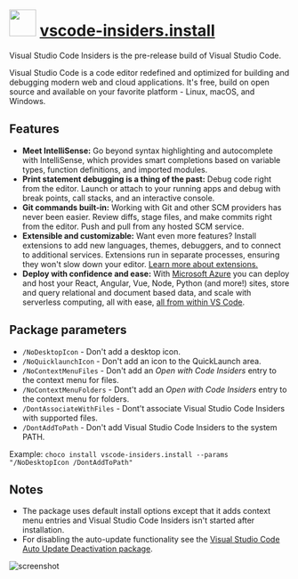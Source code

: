 # <img src="https://cdn.jsdelivr.net/gh/chocolatey-community/chocolatey-coreteampackages@ae1af716af9c16500e7f6f45d650f1dbf3d372fd/icons/vscode-insiders.png" width="48" height="48"/> [vscode-insiders.install](https://chocolatey.org/packages/vscode-insiders.install)

Visual Studio Code Insiders is the pre-release build of Visual Studio Code.

Visual Studio Code is a code editor redefined and optimized for building and debugging modern web and cloud applications. It's free, build on open source and available on your favorite platform - Linux, macOS, and Windows.

## Features

- **Meet IntelliSense:** Go beyond syntax highlighting and autocomplete with IntelliSense, which provides smart completions based on variable types, function definitions, and imported modules.
- **Print statement debugging is a thing of the past:** Debug code right from the editor. Launch or attach to your running apps and debug with break points, call stacks, and an interactive console.
- **Git commands built-in:** Working with Git and other SCM providers has never been easier. Review diffs, stage files, and make commits right from the editor. Push and pull from any hosted SCM service.
- **Extensible and customizable:** Want even more features? Install extensions to add new languages, themes, debuggers, and to connect to additional services. Extensions run in separate processes, ensuring they won't slow down your editor. [Learn more about extensions.](https://code.visualstudio.com/docs/editor/extension-gallery)
- **Deploy with confidence and ease:** With [Microsoft Azure](https://azure.microsoft.com/) you can deploy and host your React, Angular, Vue, Node, Python (and more!) sites, store and query relational and document based data, and scale with serverless computing, all with ease, [all from within VS Code](https://code.visualstudio.com/docs/azure/extensions).

## Package parameters

- `/NoDesktopIcon` - Don't add a desktop icon.
- `/NoQuicklaunchIcon` - Don't add an icon to the QuickLaunch area.
- `/NoContextMenuFiles` - Don't add an _Open with Code Insiders_ entry to the context menu for files.
- `/NoContextMenuFolders` - Dont't add an _Open with Code Insiders_ entry to the context menu for folders.
- `/DontAssociateWithFiles` - Dont't associate Visual Studio Code Insiders with supported files.
- `/DontAddToPath` - Don't add Visual Studio Code Insiders to the system PATH.

Example: `choco install vscode-insiders.install --params "/NoDesktopIcon /DontAddToPath"`

## Notes

- The package uses default install options except that it adds context menu entries and Visual Studio Code Insiders isn't started after installation.
- For disabling the auto-update functionality see the [Visual Studio Code Auto Update Deactivation package](https://chocolatey.org/packages/visualstudiocode-disableautoupdate).

![screenshot](https://cdn.jsdelivr.net/gh/chocolatey-community/chocolatey-coreteampackages@ae1af716af9c16500e7f6f45d650f1dbf3d372fd/automatic/vscode-insiders/screenshot.png)
